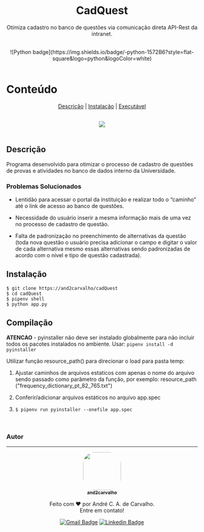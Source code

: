 <h1 align="center"> CadQuest </h1>
<p align="center">Otimiza cadastro no banco de questões via comunicação direta API-Rest da intranet.</p>

<br>
<div align="center">
![Python badge](https://img.shields.io/badge/-python-1572B6?style=flat-square&logo=python&logoColor=white)
</div>
<br>

Conteúdo
===========

<p align="center">
<a href="#descrição">Descrição</a> |
<a href="#instalação">Instalação</a> |
<a href="#compilação">Executável</a>
</p>

<br>
<div align="center">
<img src="https://and2carvalho.github.io/images/portfolio/cadQuest-1.jpg">
</div>
<br>

## Descrição

Programa desenvolvido para otimizar o processo de cadastro de questões de provas e atividades no banco de dados interno da Universidade.

### Problemas Solucionados 

- Lentidão para acessar o portal da instituição e realizar todo o “caminho” até o link de acesso ao banco de questões.

- Necessidade do usuário inserir a mesma informação mais de uma vez no processo de cadastro de questão.

- Falta de padronização no preenchimento de alternativas da questão (toda nova questão o usuário precisa adicionar o campo e digitar o valor de cada alternativa mesmo essas alternativas sendo padronizadas de acordo com o nível e tipo de questão cadastrada).

## Instalação

```shell
$ git clone https://and2carvalho/cadQuest
$ cd cadQuest
$ pipenv shell
$ python app.py
```

## Compilação


**ATENCAO** - pyinstaller não deve ser instalado globalmente para não incluir todos
os pacotes instalados no ambiente. Usar:
`pipenv install -d pyinstaller`

Utilizar função resource_path() para direcionar o load para pasta temp:

1. Ajustar caminhos de arquivos estaticos com apenas o nome do arquivo sendo passado como parâmetro da função, por exemplo: resource_path
("frequency_dictionary_pt_82_765.txt")

2. Conferir/adicionar arquivos estáticos no arquivo app.spec

3. `$ pipenv run pyinstaller --onefile app.spec`

<br>

### Autor
---

<div align="center">
<a href="https://and2carvalho.github.io">
 <img style="border-radius: 30%;" src="https://and2carvalho.github.io/images/profilepic.jpg" width="100px;" alt=""/>
 <br />
 <sub><b>and2carvalho</b></sub></a>

<br>

Feito com ❤️ por André C. A. de Carvalho.<br>
Entre em contato!

[![Gmail Badge](https://img.shields.io/badge/-and2carvalho@gmail.com-c14438?style=flat-square&logo=Gmail&logoColor=white&link=mailto:and2carvalho@gmail.com)](mailto:and2carvalho@gmail.com)
[![Linkedin Badge](https://img.shields.io/badge/-André_Carvalho-blue?style=flat-square&logo=Linkedin&logoColor=white&link=https://www.linkedin.com/in/andré-carvalho-465ab664/)](https://www.linkedin.com/in/andré-carvalho-465ab664/)
